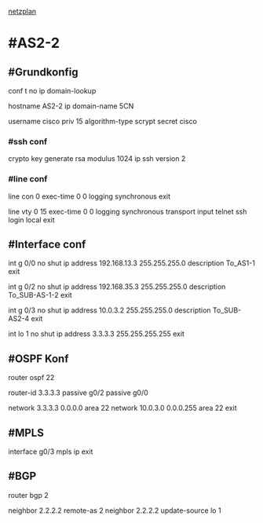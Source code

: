 [netzplan](../angabe/netzplan.md)
# #AS2-2

## #Grundkonfig
conf t
no ip domain-lookup

hostname AS2-2
ip domain-name 5CN

username cisco priv 15 algorithm-type scrypt secret cisco

### #ssh conf
crypto key generate rsa modulus 1024
ip ssh version 2


### #line conf

line con 0 
exec-time 0 0
logging synchronous
exit

line vty 0 15
exec-time 0 0
logging synchronous
transport input telnet ssh
login local
exit


## #Interface conf

int g 0/0
no shut
ip address 192.168.13.3 255.255.255.0
description To_AS1-1
exit

int g 0/2
no shut
ip address 192.168.35.3 255.255.255.0
description To_SUB-AS-1-2
exit

int g 0/3
no shut
ip address 10.0.3.2 255.255.255.0
description To_SUB-AS2-4
exit

int lo 1
no shut
ip address 3.3.3.3 255.255.255.255
exit




## #OSPF Konf

router ospf 22

router-id 3.3.3.3 
passive g0/2
passive g0/0

network 3.3.3.3 0.0.0.0 area 22
network 10.0.3.0 0.0.0.255 area 22
exit


## #MPLS
interface g0/3
mpls ip
exit

## #BGP
router bgp 2

neighbor 2.2.2.2 remote-as 2
neighbor 2.2.2.2 update-source lo 1

